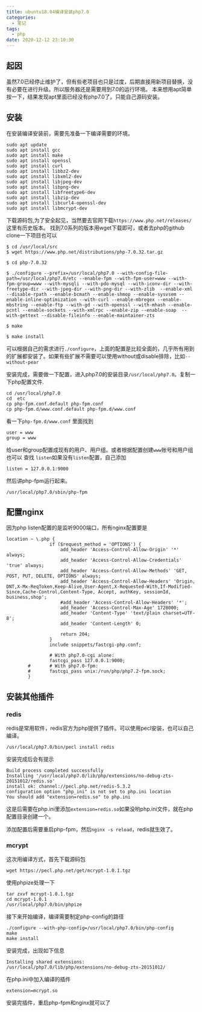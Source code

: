 ```yaml
---
title: ubuntu18.04编译安装php7.0
categories:
  - 笔记
tags:
  - php
date: 2020-12-12 23:10:30
---
```


## 起因
虽然7.0已经停止维护了，但有些老项目也只是过度，后期直接用新项目替换，没有必要在进行升级。所以服务器还是需要用到7.0的运行环境。
本来想用apt简单按一下，结果发现apt里面已经没有php7.0了。只能自己源码安装。

<!-- more -->

## 安装
在安装编译安装前，需要先准备一下编译需要的环境。
```
sudo apt update
sudo apt install gcc
sudo apt install make
sudo apt install openssl
sudo apt install curl
sudo apt install libbz2-dev
sudo apt install libxml2-dev
sudo apt install libjpeg-dev
sudo apt install libpng-dev
sudo apt install libfreetype6-dev
sudo apt install libzip-dev
sudo apt install libcurl4-openssl-dev
sudo apt install libmcrypt-dev
```
下载源码包,为了安全起见，当然要去官网下载`https://www.php.net/releases/`这里有历史版本。
找到7.0系列的版本用wget下载即可，或者去php的github clone一下项目也可以
```
$ cd /usr/local/src
$ wget https://www.php.net/distributions/php-7.0.32.tar.gz

$ cd php-7.0.32

$ ./configure --prefix=/usr/local/php7.0 --with-config-file-path=/usr/local/php7.0/etc --enable-fpm --with-fpm-user=www --with-fpm-group=www --with-mysqli --with-pdo-mysql --with-iconv-dir --with-freetype-dir --with-jpeg-dir --with-png-dir --with-zlib  --enable-xml --disable-rpath --enable-bcmath --enable-shmop --enable-sysvsem --enable-inline-optimization --with-curl --enable-mbregex --enable-mbstring --enable-ftp --with-gd --with-openssl --with-mhash --enable-pcntl --enable-sockets --with-xmlrpc --enable-zip --enable-soap  --with-gettext --disable-fileinfo --enable-maintainer-zts

$ make

$ make install

```
可以根据自己的需求进行`./configure`，上面的配置是比较全面的，几乎所有用到的扩展都安装了。如果有些扩展不需要可以使用without或disable排除，比如`--without-pear`

安装完成，需要做一下配置，进入php7.0的安装目录`/usr/local/php7.0`。复制一下php配置文件.
```
cd /usr/local/php7.0
cd  etc
cp php-fpm.conf.default php-fpm.conf
cp php-fpm.d/www.conf.default php-fpm.d/www.conf
```
看一下`php-fpm.d/www.conf` 里面找到
```
user = www
group = www

```
给user和group配置成现有的用户、用户组。或者根据配置创建`www`账号和用户组也可以
查找 `listen`如果没有`listen`配置，自己添加
```
listen = 127.0.0.1:9000

```
然后讲php-fpm运行起来。
```
/usr/local/php7.0/sbin/php-fpm
```

## 配置nginx
因为php listen配置的是监听9000端口，所有nginx配置要是
```
location ~ \.php {
                if ($request_method = 'OPTIONS') {
                    add_header 'Access-Control-Allow-Origin' '*' always;
                    add_header 'Access-Control-Allow-Credentials' 'true' always;
                    add_header 'Access-Control-Allow-Methods' 'GET, POST, PUT, DELETE, OPTIONS' always;
                    add_header 'Access-Control-Allow-Headers' 'Origin, DNT,X-Mx-ReqToken,Keep-Alive,User-Agent,X-Requested-With,If-Modified-Since,Cache-Control,Content-Type, Accept, authKey, sessionId, business,shop';
                    #add_header 'Access-Control-Allow-Headers' '*';
                    add_header 'Access-Control-Max-Age' 1728000;
                    add_header 'Content-Type' 'text/plain charset=UTF-8';
                    add_header 'Content-Length' 0;

                    return 204;
                }
                include snippets/fastcgi-php.conf;

                # With php7.0-cgi alone:
                fastcgi_pass 127.0.0.1:9000;
        #       # With php7.0-fpm:
        #       fastcgi_pass unix:/run/php/php7.2-fpm.sock;
        }

```

## 安装其他插件
### redis
redis是常用软件，redis官方为php提供了插件。可以使用pecl安装，也可以自己编译。
```
/usr/local/php7.0/bin/pecl install redis
```
安装完成后会有提示
```
Build process completed successfully
Installing '/usr/local/php7.0/lib/php/extensions/no-debug-zts-20151012/redis.so'
install ok: channel://pecl.php.net/redis-5.3.2
configuration option "php_ini" is not set to php.ini location
You should add "extension=redis.so" to php.ini

```
这是后需要在php.ini里添加`extension=redis.so`如果没哟php.ini文件，就在php配置目录创建一个。

添加配置后需要重启php-fpm，然后`nginx -s reload`，redis就生效了。

### mcrypt
这次用编译方式，首先下载源码包
```
wget https://pecl.php.net/get/mcrypt-1.0.1.tgz
```
使用phpize处理一下
```
tar zxvf mcrypt-1.0.1.tgz
cd mcrypt-1.0.1
/usr/local/php7.0/bin/phpize

```
接下来开始编译，编译需要制定php-config的路径
```
./configure --with-php-config=/usr/local/php7.0/bin/php-config
make
make install
```
安装完成，出现如下信息
```
Installing shared extensions:     /usr/local/php7.0/lib/php/extensions/no-debug-zts-20151012/
```
在php.ini中加入编译的插件
```
extension=mcrypt.so

```

安装完插件，重启php-fpm和nginx就可以了
